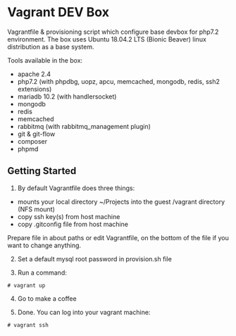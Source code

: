 # Vagrant DEV Box

Vagrantfile & provisioning script which configure base devbox for php7.2 environment. The box uses Ubuntu 18.04.2 LTS (Bionic Beaver) linux distribution as a base system.

Tools available in the box:
- apache 2.4
- php7.2 (with phpdbg, uopz, apcu, memcached, mongodb, redis, ssh2 extensions)
- mariadb 10.2 (with handlersocket)
- mongodb 
- redis
- memcached
- rabbitmq (with rabbitmq_management plugin)
- git & git-flow 
- composer
- phpmd

## Getting Started

1. By default Vagrantfile does three things:
  - mounts your local directory ~/Projects into the guest /vagrant directory (NFS mount)  
  - copy ssh key(s) from host machine
  - copy .gitconfig file from host machine

  Prepare file in about paths or edit Vagrantfile, on the bottom of the file if you want to change anything.

2. Set a default mysql root password in provision.sh file

3. Run a command:

```
# vagrant up
```

4. Go to make a coffee

5. Done. You can log into your vagrant machine:
```
# vagrant ssh
```


